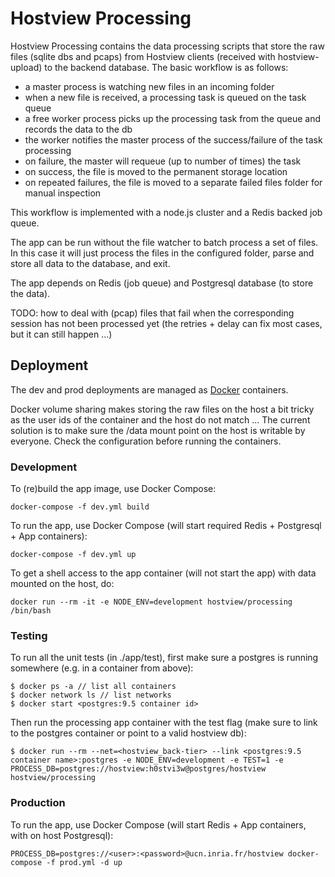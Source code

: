 # Hostview Processing

Hostview Processing contains the data processing scripts that store the raw files (sqlite dbs and pcaps) from Hostview clients (received with hostview-upload) to the backend database. The basic workflow is as follows:

* a master process is watching new files in an incoming folder
* when a new file is received, a processing task is queued on the task queue
* a free worker process picks up the processing task from the queue and records the data to the db
* the worker notifies the master process of the success/failure of the task processing
* on failure, the master will requeue (up to number of times) the task
* on success, the file is moved to the permanent storage location
* on repeated failures, the file is moved to a separate failed files folder for manual inspection

This workflow is implemented with a node.js cluster and a Redis backed job queue.

The app can be run without the file watcher to batch process a set of files. In this case it will just process the files in the configured folder, parse and store all data to the database, and exit.

The app depends on Redis (job queue) and Postgresql database (to store the data).

TODO: how to deal with (pcap) files that fail when the corresponding session has not been processed yet (the retries + delay can fix most cases, but it can still happen ...)


## Deployment

The dev and prod deployments are managed as [Docker](https://www.docker.com/) containers.

Docker volume sharing makes storing the raw files on the host a bit tricky as the user ids of the container and the host do not match ... The current solution is to make sure the /data mount point on the host is writable by everyone. Check the configuration before running the containers.


### Development

To (re)build the app image, use Docker Compose:

    docker-compose -f dev.yml build

To run the app, use Docker Compose (will start required Redis + Postgresql + App containers):

    docker-compose -f dev.yml up
 
To get a shell access to the app container (will not start the app) with data mounted on the host, do:

    docker run --rm -it -e NODE_ENV=development hostview/processing /bin/bash


### Testing

To run all the unit tests (in ./app/test), first make sure a postgres is running somewhere (e.g. in a container from above):

    $ docker ps -a // list all containers
    $ docker network ls // list networks
    $ docker start <postgres:9.5 container id>

Then run the processing app container with the test flag (make sure to link to the postgres container or point to a valid hostview db):

    $ docker run --rm --net=<hostview_back-tier> --link <postgres:9.5 container name>:postgres -e NODE_ENV=development -e TEST=1 -e PROCESS_DB=postgres://hostview:h0stvi3w@postgres/hostview hostview/processing


### Production

To run the app, use Docker Compose (will start Redis + App containers, with on host Postgresql):

    PROCESS_DB=postgres://<user>:<password>@ucn.inria.fr/hostview docker-compose -f prod.yml -d up
